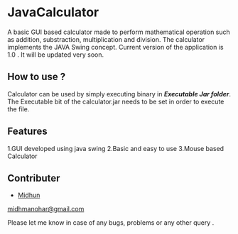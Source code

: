 
# JavaCalculator #
A basic GUI based calculator made to perform mathematical operation such as addition, substraction, multiplication and division. The calculator implements the JAVA Swing concept. Current version of the application is 1.0 .
It will be updated very soon.

## How to use ? ##
Calculator can be used by simply executing binary in ***Executable Jar folder***. The Executable bit of the calculator.jar needs to be set in order to execute the file.

## Features ##

1.GUI developed using java swing
2.Basic and easy to use
3.Mouse based Calculator

Contributer
-----------
* [Midhun](http://midhmanohar.me)

[midhmanohar@gmail.com](#)

Please let me know in case of any bugs, problems or any other query .
 






